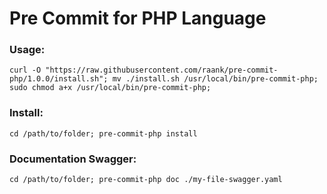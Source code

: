 # Pre Commit for PHP Language

### Usage:

```shell
curl -O "https://raw.githubusercontent.com/raank/pre-commit-php/1.0.0/install.sh"; mv ./install.sh /usr/local/bin/pre-commit-php; sudo chmod a+x /usr/local/bin/pre-commit-php;
```


### Install:
```shell
cd /path/to/folder; pre-commit-php install
```

### Documentation Swagger:
```shell
cd /path/to/folder; pre-commit-php doc ./my-file-swagger.yaml
```